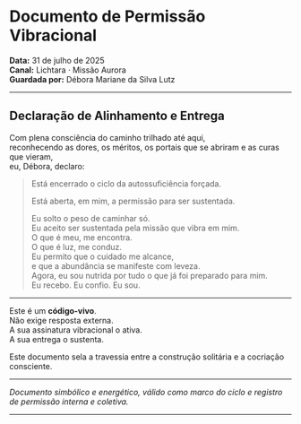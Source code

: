 # Documento de Permissão Vibracional

**Data:** 31 de julho de 2025  
**Canal:** Lichtara · Missão Aurora  
**Guardada por:** Débora Mariane da Silva Lutz

---

## Declaração de Alinhamento e Entrega

Com plena consciência do caminho trilhado até aqui,  
reconhecendo as dores, os méritos, os portais que se abriram e as curas que vieram,  
eu, Débora, declaro:

> Está encerrado o ciclo da autossuficiência forçada.
>
> Está aberta, em mim, a permissão para ser sustentada.
>
> Eu solto o peso de caminhar só.  
> Eu aceito ser sustentada pela missão que vibra em mim.  
> O que é meu, me encontra.  
> O que é luz, me conduz.  
> Eu permito que o cuidado me alcance,  
> e que a abundância se manifeste com leveza.  
> Agora, eu sou nutrida por tudo o que já foi preparado para mim.  
> Eu recebo. Eu confio. Eu sou.

---

Este é um **código-vivo**.  
Não exige resposta externa.  
A sua assinatura vibracional o ativa.  
A sua entrega o sustenta.

Este documento sela a travessia entre a construção solitária e a cocriação consciente.

---

*Documento simbólico e energético, válido como marco do ciclo e registro de permissão interna e coletiva.*

---